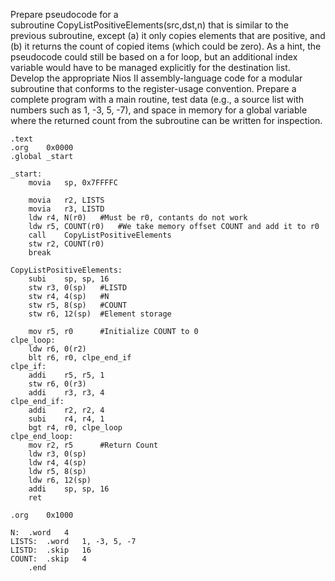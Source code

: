 Prepare pseudocode for a subroutine CopyListPositiveElements(src,dst,n) that is similar to the previous subroutine, except (a) it only copies elements that are positive, and (b) it returns the count of copied items (which could be zero). As a hint, the pseudocode could still be based on a for loop, but an additional index variable would have to be managed explicitly for the destination list. Develop the appropriate Nios II assembly-language code for a modular subroutine that conforms to the register-usage convention. Prepare a complete program with a main routine, test data (e.g., a source list with numbers such as 1, -3, 5, -7), and space in memory for a global variable where the returned count from the subroutine can be written for inspection.

```Assembly
.text
.org	0x0000
.global	_start

_start:
	movia	sp, 0x7FFFFC

	movia	r2, LISTS
	movia	r3, LISTD
	ldw	r4, N(r0)	#Must be r0, contants do not work
	ldw	r5, COUNT(r0)	#We take memory offset COUNT and add it to r0
	call	CopyListPositiveElements
	stw	r2, COUNT(r0)
	break	

CopyListPositiveElements:
	subi	sp, sp, 16
	stw	r3, 0(sp)	#LISTD
	stw	r4, 4(sp)	#N
	stw	r5, 8(sp)	#COUNT
	stw	r6, 12(sp)	#Element storage

	mov	r5, r0		#Initialize COUNT to 0
clpe_loop:
	ldw	r6, 0(r2)
	blt	r6, r0, clpe_end_if
clpe_if:
	addi	r5, r5, 1
	stw	r6, 0(r3)
	addi	r3, r3, 4
clpe_end_if:
	addi	r2, r2, 4
	subi	r4, r4, 1
	bgt	r4, r0, clpe_loop
clpe_end_loop:
	mov	r2, r5		#Return Count
	ldw	r3, 0(sp)
	ldw	r4, 4(sp)
	ldw	r5, 8(sp)
	ldw	r6, 12(sp)
	addi	sp, sp, 16
	ret

.org	0x1000

N:	.word	4
LISTS:	.word	1, -3, 5, -7
LISTD:	.skip	16
COUNT:	.skip	4
	.end
```